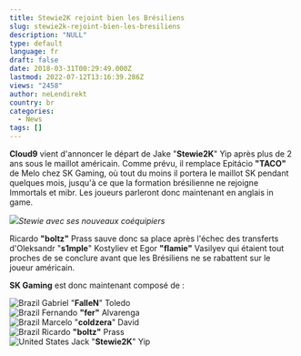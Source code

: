```yaml
---
title: Stewie2K rejoint bien les Brésiliens
slug: stewie2k-rejoint-bien-les-bresiliens
description: "NULL"
type: default
language: fr
draft: false
date: 2018-03-31T00:29:49.000Z
lastmod: 2022-07-12T13:16:39.286Z
views: "2458"
author: neLendirekt
country: br
categories:
  - News
tags: []
---
```

**Cloud9** vient d'annoncer le départ de Jake "**Stewie2K**" Yip après plus de 2 ans sous le maillot américain. Comme prévu, il remplace Epitácio **"TACO"** de Melo chez SK Gaming, où tout du moins il portera le maillot SK pendant quelques mois, jusqu'à ce que la formation brésilienne ne rejoigne Immortals et mibr. Les joueurs parleront donc maintenant en anglais in game.

![](/images/articles/5abed378406e1/images/RoAuF3rCVxkVQGWKuC3lDi9WdlbE3IlMbxmvLlE6.jpeg)_Stewie avec ses nouveaux coéquipiers_

Ricardo **"boltz"** Prass sauve donc sa place après l'échec des transferts d'Oleksandr "**s1mple**" Kostyliev et Egor **"flamie"** Vasilyev qui étaient tout proches de se conclure avant que les Brésiliens ne se rabattent sur le joueur américain.

**SK Gaming** est donc maintenant composé de :

![Brazil](/images/countries/br.svg)⁠ Gabriel "**FalleN**" Toledo  
![Brazil](/images/countries/br.svg)⁠ Fernando **"fer"** Alvarenga  
![Brazil](/images/countries/br.svg)⁠ Marcelo "**coldzera**" David  
![Brazil](/images/countries/br.svg)⁠ Ricardo **"boltz"** Prass  
![United States](/images/countries/us.svg)⁠ ⁠Jack "**Stewie2K**" Yip
